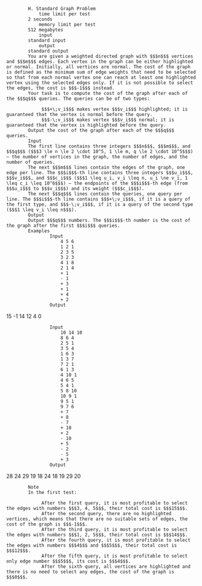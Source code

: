 			H. Standard Graph Problem
				time limit per test
			2 seconds
				memory limit per test
			512 megabytes
				input
			standard input
				output
			standard output
			You are given a weighted directed graph with $$$n$$$ vertices and $$$m$$$ edges. Each vertex in the graph can be either highlighted or normal. Initially, all vertices are normal. The cost of the graph is defined as the minimum sum of edge weights that need to be selected so that from each normal vertex one can reach at least one highlighted vertex using the selected edges only. If it is not possible to select the edges, the cost is $$$-1$$$ instead.
			Your task is to compute the cost of the graph after each of the $$$q$$$ queries. The queries can be of two types: 
			 
				 $$$+\;v_i$$$ makes vertex $$$v_i$$$ highlighted; it is guaranteed that the vertex is normal before the query. 
				 $$$-\;v_i$$$ makes vertex $$$v_i$$$ normal; it is guaranteed that the vertex is highlighted before the query. 
			Output the cost of the graph after each of the $$$q$$$ queries.
			Input
			The first line contains three integers $$$n$$$, $$$m$$$, and $$$q$$$ ($$$3 \le n \le 2 \cdot 10^5, 1 \le m, q \le 2 \cdot 10^5$$$) — the number of vertices in the graph, the number of edges, and the number of queries.
			The next $$$m$$$ lines contain the edges of the graph, one edge per line. The $$$i$$$-th line contains three integers $$$u_i$$$, $$$v_i$$$, and $$$c_i$$$ ($$$1 \leq u_i, v_i \leq n, u_i \ne v_i, 1 \leq c_i \leq 10^6$$$) — the endpoints of the $$$i$$$-th edge (from $$$u_i$$$ to $$$v_i$$$) and its weight ($$$c_i$$$).
			The next $$$q$$$ lines contain the queries, one query per line. The $$$i$$$-th line contains $$$+\;v_i$$$, if it is a query of the first type, and $$$-\;v_i$$$, if it is a query of the second type ($$$1 \leq v_i \leq n$$$).
			Output
			Output $$$q$$$ numbers. The $$$i$$$-th number is the cost of the graph after the first $$$i$$$ queries.
			Examples
					Input
						4 5 6
						1 2 1
						2 3 5
						3 2 3
						4 1 8
						2 1 4
						+ 1
						- 1
						+ 3
						+ 1
						+ 4
						+ 2
					Output
					
15
-1
14
12
4
0

					Input
						10 14 10
						8 6 4
						2 5 1
						3 5 4
						1 6 3
						1 3 7
						7 2 1
						6 1 3
						4 10 1
						4 6 5
						5 4 1
						5 8 10
						10 9 1
						9 5 1
						9 7 6
						+ 7
						+ 8
						- 7
						+ 10
						+ 2
						- 10
						+ 5
						- 2
						- 5
						+ 3
					Output
					
28
24
29
19
18
24
18
19
29
20

			Note
			In the first test: 
			 
				 After the first query, it is most profitable to select the edges with numbers $$$3, 4, 5$$$, their total cost is $$$15$$$. 
				 After the second query, there are no highlighted vertices, which means that there are no suitable sets of edges, the cost of the graph is $$$-1$$$. 
				 After the third query, it is most profitable to select the edges with numbers $$$1, 2, 5$$$, their total cost is $$$14$$$. 
				 After the fourth query, it is most profitable to select the edges with numbers $$$4$$$ and $$$5$$$, their total cost is $$$12$$$. 
				 After the fifth query, it is most profitable to select only edge number $$$5$$$, its cost is $$$4$$$. 
				 After the sixth query, all vertices are highlighted and there is no need to select any edges, the cost of the graph is $$$0$$$. 
